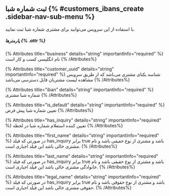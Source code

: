## ثبت شماره شبا {% #customers_ibans_create .sidebar-nav-sub-menu %}
با استفاده از این سرویس می‌توانید برای مشتری شماره شبا ثبت نمایید.

##### پارمترها {% .attr %}

{% Attributes title="business" details="string" importantInfo="required" %}
نام انگلیسی کسب و کار است
{% /Attributes%}

{% Attributes title="customer_uuid" details="string" importantInfo="required" %}
شناسه یکتای مشتری می‌باشد که از طریق سرویس مشاهده لیست مشتریان قابل دسترسی می‌باشد
{% /Attributes%}

{% Attributes title="iban" details="string" importantInfo="required" %}
شماره شبا مشتری
{% /Attributes%}

{% Attributes title="is_default" details="string" importantInfo="required" %}
تعیین شماره شبا پیش فرض
{% /Attributes%}

{% Attributes title="has_inquiry" details="string" importantInfo="required" %}
تعیین کننده استعلام شماره شبا در لحظه
{% /Attributes%}

{% Attributes title="first_name" details="string" importantInfo="required" %}
در صورتی که فیلد has_inquiry برابر true باشد و مشتری از نوع حقیقی باشد و نام مشتری خالی باشد این فیلد اجباری است.
{% /Attributes%}

{% Attributes title="last_name" details="string" importantInfo="required" %}
در صورتی که فیلد has_inquiry برابر true باشد و مشتری از نوع حقیقی باشد و نام خانوادگی مشتری خالی باشد این فیلد اجباری است.
{% /Attributes%}

{% Attributes title="legal_name" details="string" importantInfo="required" %}
در صورتی که فیلد has_inquiry برابر true باشد و مشتری از نوع حقوقی باشد و نام حقوقی مشتری خالی باشد این فیلد اجباری است.
{% /Attributes%}
